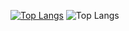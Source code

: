 [![Top Langs](https://github-readme-stats.vercel.app/api?username=CasioCZ101&theme=algolia&show_icons=true)](https://github.com/CasioCZ101)
![Top Langs](https://github-readme-stats.vercel.app/api/top-langs/?username=CasioCZ101&theme=tokyonight)
